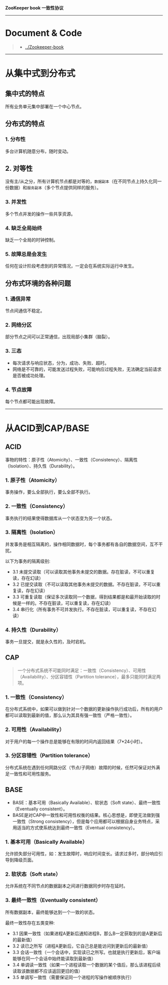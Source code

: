 **ZooKeeper book 一致性协议**

---

# Document & Code
> * [../Zookeeper-book](https://github.com/zozospider/note/blob/master/distributed/ZooKeeper/ZooKeeper-book.md)

---

# 从集中式到分布式

## 集中式的特点

所有业务单元集中部署在一个中心节点。

## 分布式的特点

### 1. 分布性

多台计算机随意分布，随时变动。

## 2. 对等性

没有主/从之分，所有计算机节点都是对等的，`数据副本`（在不同节点上持久化同一份数据）和`服务副本`（多个节点提供同样的服务）。

### 3. 并发性

多个节点并发的操作一些共享资源。

### 4. 缺乏全局始终

缺乏一个全局的时钟控制。

### 5. 故障总是会发生

任何在设计阶段考虑到的异常情况，一定会在系统实际运行中发生。

## 分布式环境的各种问题

### 1. 通信异常

节点间通信不稳定。

### 2. 网络分区

部分节点之间可以正常通信，出现局部小集群（脑裂）。

### 3. 三态

* 每次请求与响应状态，分为，成功、失败、超时。
* 网络是不可靠的，可能发送过程失败，可能响应过程失败，无法确定当前请求是否被成功处理。

### 4. 节点故障

每个节点都可能出现故障。

---

# 从ACID到CAP/BASE

## ACID

事物的特性：原子性（Atomicity）、一致性（Consistency）、隔离性（Isolation）、持久性（Durability）。

### 1. 原子性（Atomicity）

事务操作，要么全部执行，要么全部不执行。

### 2. 一致性（Consistency）

事务执行的结果使得数据库从一个状态变为另一个状态。

### 3. 隔离性（Isolation）

并发事务是相互隔离的，操作相同数据时，每个事务都有各自的数据空间，互不干扰。

以下为事务的隔离级别:
* 3.1 未提交读取（可以读取其他事务未提交的数据。存在脏读，不可以重复读，存在幻读）
* 3.2 已提交读取（不可以读取其他事务未提交的数据。不存在脏读，不可以重复读，存在幻读）
* 3.3 可重复读取（保证多次读取同一个数据，得到结果都是和最开始读取的时候是一样的。不存在脏读，可以重复读，存在幻读）
* 3.4 串行化（所有事务不可并发执行。不存在脏读，可以重复读，不存在幻读）

### 4. 持久性（Durability）

事务一旦提交，就是永久性的，及时宕机。

## CAP
> 一个分布式系统不可能同时满足：一致性（Consistency）、可用性（Availability）、分区容错性（Partition tolerance），最多只能同时满足两项。

### 1. 一致性（Consistency）

在分布式系统中，如果可以做到针对一个数据的更新操作执行成功后，所有的用户都可以读取到最新的值，那么认为其具有强一致性（严格一致性）。

### 2. 可用性（Availability）

对于用户的每一个操作总是能够在有限的时间内返回结果（7*24小时）。

### 3. 分区容错性（Partition tolerance）

分布式系统在遇到任何网路分区（节点/子网络）故障的时候，任然可保证对外满足一致性和可用性服务。

## BASE

* BASE：基本可用（Basically Available）、软状态（Soft state）、最终一致性（Eventually consistent）。
* BASE是对CAP中一致性和可用性权衡的结果。核心思想是，即使无法做到强一致性（Strong consistency），但是每个应用都可以根据自身业务特点，采用适当的方式使系统达到最终一致性（Eventual consistency）。

### 1. 基本可用（Basically Available）

允许损失部分可用性，如：发生故障时，响应时间变长。请求过多时，部分响应引导到降级页面。

### 2. 软状态（Soft state）

允许系统在不同节点的数据副本之间进行数据同步时存在延时。

### 3. 最终一致性（Eventually consistent）

所有数据副本，最终能够达到一个一致的状态。

最终一致性存在五类变种:
* 3.1 因果一致性（如果进程A更新后通知进程B，那么B一定获取到的是A更新后的最新值）
* 3.2 读已之所写（进程A更新后，它自己总是能访问到更新后的最新值）
* 3.3 会话一致性（一个会话中，实现读已之所写。也就是执行更新后，客户端能够在同一个会话中始终能读取到最新值）
* 3.4 单调读一致性（如果一个进程读取一个数据的某个值后，那么该进程后续读取该数据都不应该返回更旧的值）
* 3.5 单调写一致性（需要保证同一个进程的写操作被顺序执行）


